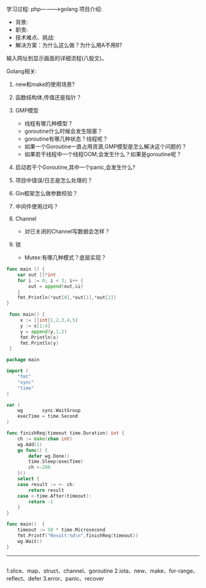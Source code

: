 学习过程: php————>golang
项目介绍:
- 背景:
- 职责:
- 技术难点、挑战:
- 解决方案：为什么这么做？为什么用A不用B?


输入网址到显示画面的详细流程(八股文)。

Golang相关:
1. new和make的使用场景?
2. 函数结构体,传值还是指针？
3. GMP模型
   - 线程有哪几种模型？
   - goroutine什么时候会发生阻塞？  
   - goroutine有哪几种状态？线程呢？
   - 如果一个Goroutine一直占用资源,GMP模型是怎么解决这个问题的？
   - 如果若干线程中一个线程OOM,会发生什么？如果是goroutine呢？
4. 启动若干个Goroutine,其中一个panic,会发生什么?
5. 项目中错误/日志是怎么处理的？

6. Gin框架怎么做参数校验？
7. 中间件使用过吗？

8. Channel
   - 对已关闭的Channel写数据会怎样？
    
9. 锁
   - Mutex:有哪几种模式？底层实现？

```go
func main () {
	var out []*int
	for i := 0; i < 3; i++ {
		out = append(out,&i)
	}
    fmt.Println(*out[0],*out[1],*out[2])
}
```

```go
 func main() {
     x := []int{1,2,3,4,5}
     y := x[1:4]
     y = append(y,1,2) 
     fmt.Println(x)
     fmt.Println(y)
 }
```

```go
package main

import (
	"fmt"
	"sync"
	"time"
)

var (
	wg       sync.WaitGroup
	execTime = time.Second
)

func finishReq(timeout time.Duration) int {
	ch := make(chan int)
	wg.Add(1)
	go func() {
		defer wg.Done()
		time.Sleep(execTime)
		ch <-200
	}()
	select {
	case result := <- ch:
		return result
	case <-time.After(timeout):
		return -1
	}
}

func main()  {
	timeout := 50 * time.Microsecond
	fmt.Printf("Result:%d\n",finishReq(timeout))
	wg.Wait()
}

```

---

```go

```


1.slice、map、struct、channel、goroutine
2.iota、new、make、for-range、reflect、defer
3.error、panic、recover